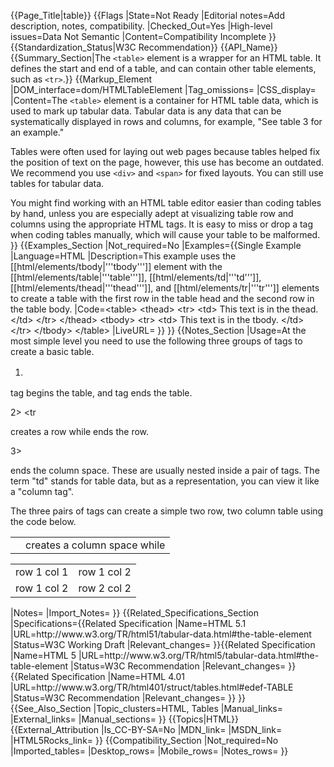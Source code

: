 {{Page_Title|table}}
{{Flags
|State=Not Ready
|Editorial notes=Add description, notes, compatibility.
|Checked_Out=Yes
|High-level issues=Data Not Semantic
|Content=Compatibility Incomplete
}}
{{Standardization_Status|W3C Recommendation}}
{{API_Name}}
{{Summary_Section|The <code>&lt;table&gt;</code> element is a wrapper for an HTML table. It defines the start and end of a table, and can contain other table elements, such as <code>&lt;tr&gt;</code>.}}
{{Markup_Element
|DOM_interface=dom/HTMLTableElement
|Tag_omissions=
|CSS_display=
|Content=The <code>&lt;table&gt;</code> element is a container for HTML table data, which is used to mark up tabular data. Tabular data is any data that can be systematically displayed in rows and columns, for example, "See table 3 for an example."

Tables were often used for laying out web pages because tables helped fix the position of text on the page, however, this use has become an outdated.  We recommend you use <code>&lt;div&gt;</code> and <code>&lt;span&gt;</code> for fixed layouts. You can still use tables for tabular data. 

You might find working with an HTML table editor easier than coding tables by hand, unless you are especially adept at visualizing table row and columns using the appropriate HTML tags. It is easy to miss or drop a tag when coding tables manually, which will cause your table to be malformed.  
}}
{{Examples_Section
|Not_required=No
|Examples={{Single Example
|Language=HTML
|Description=This example uses the [[html/elements/tbody|'''tbody''']] element with the [[html/elements/table|'''table''']], [[html/elements/td|'''td''']], [[html/elements/thead|'''thead''']], and [[html/elements/tr|'''tr''']] elements to create a table with the first row in the table head and the second row in the table body.
|Code=&lt;table&gt;
  &lt;thead&gt;
    &lt;tr&gt;
      &lt;td&gt;
        This text is in the thead.
      &lt;/td&gt;
    &lt;/tr&gt;
  &lt;/thead&gt;
  &lt;tbody&gt;
    &lt;tr&gt;
      &lt;td&gt;
        This text is in the tbody.
      &lt;/td&gt;
    &lt;/tr&gt;
  &lt;/tbody&gt;
&lt;/table&gt;
|LiveURL=
}}
}}
{{Notes_Section
|Usage=At the most simple level you need to use the following three groups of tags to create a basic table. 

1) <table></table>
<table> tag begins the table, and <ltable> tag ends the table.

2> <tr</tr>
<tr> creates a row while </tr> ends the row. 

3> <td></td>
<td> creates a column space while </td> ends the column space. These are usually nested inside a pair of <tr></tr> tags. The term "td" stands for table data, but as a representation, you can view it like a "column tag".

The three pairs of tags can create a simple two row, two column table using the code below. 

<table>
<tr><td>row 1 col 1</td><td>row 1 col 2</td></tr>
<tr><td>row 1 col 2</td><td>row 2 col 2</td></tr>
</table>
|Notes=
|Import_Notes=
}}
{{Related_Specifications_Section
|Specifications={{Related Specification
|Name=HTML 5.1
|URL=http://www.w3.org/TR/html51/tabular-data.html#the-table-element
|Status=W3C Working Draft
|Relevant_changes=
}}{{Related Specification
|Name=HTML 5
|URL=http://www.w3.org/TR/html5/tabular-data.html#the-table-element
|Status=W3C Recommendation
|Relevant_changes=
}}{{Related Specification
|Name=HTML 4.01
|URL=http://www.w3.org/TR/html401/struct/tables.html#edef-TABLE
|Status=W3C Recommendation
|Relevant_changes=
}}
}}
{{See_Also_Section
|Topic_clusters=HTML, Tables
|Manual_links=
|External_links=
|Manual_sections=
}}
{{Topics|HTML}}
{{External_Attribution
|Is_CC-BY-SA=No
|MDN_link=
|MSDN_link=
|HTML5Rocks_link=
}}
{{Compatibility_Section
|Not_required=No
|Imported_tables=
|Desktop_rows=
|Mobile_rows=
|Notes_rows=
}}